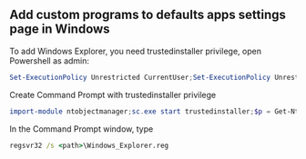 ## Add custom programs to defaults apps settings page in Windows

To add Windows Explorer, you need trustedinstaller privilege, open Powershell as admin:
```ps1
Set-ExecutionPolicy Unrestricted CurrentUser;Set-ExecutionPolicy Unrestricted LocalMachine;install-module ntobjectmanager -Force;sc.exe start trustedinstaller;$p = Get-NtProcess TrustedInstaller.exe;
```
Create Command Prompt with trustedinstaller privilege
```ps1
import-module ntobjectmanager;sc.exe start trustedinstaller;$p = Get-NtProcess TrustedInstaller.exe;$proc = New-Win32Process commend.exe -CreationFlags NewConsole -ParentProcess $p
```
In the Command Prompt window, type
```cmd
regsvr32 /s <path>\Windows_Explorer.reg
```
